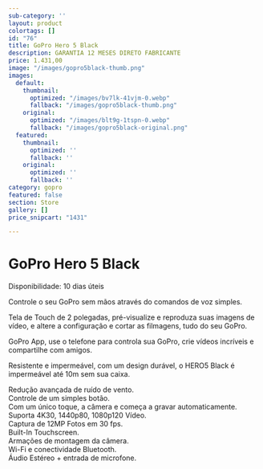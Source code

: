 ```yaml
---
sub-category: ''
layout: product
colortags: []
id: "76"
title: GoPro Hero 5 Black
description: GARANTIA 12 MESES DIRETO FABRICANTE
price: 1.431,00
image: "/images/gopro5black-thumb.png"
images:
  default:
    thumbnail:
      optimized: "/images/bv7lk-41vjm-0.webp"
      fallback: "/images/gopro5black-thumb.png"
    original:
      optimized: "/images/blt9g-1tspn-0.webp"
      fallback: "/images/gopro5black-original.png"
  featured:
    thumbnail:
      optimized: ''
      fallback: ''
    original:
      optimized: ''
      fallback: ''
category: gopro
featured: false
section: Store
gallery: []
price_snipcart: "1431"

---
```

# GoPro Hero 5 Black

Disponibilidade: 10 dias úteis

Controle o seu GoPro sem mãos através do comandos de voz simples.  
  
Tela de Touch de 2 polegadas, pré-visualize e reproduza suas imagens de vídeo, e altere a configuração e cortar as filmagens, tudo do seu GoPro.   
  
GoPro App, use o telefone para controla sua GoPro, crie vídeos incríveis e compartilhe com amigos.   
  
Resistente e impermeável, com um design durável, o HERO5 Black é impermeável até 10m sem sua caixa.   
  
Redução avançada de ruído de vento.   
Controle de um simples botão.   
Com um único toque, a câmera e começa a gravar automaticamente.   
Suporta 4K30, 1440p80, 1080p120 Vídeo.   
Captura de 12MP Fotos em 30 fps.  
Built-In Touchscreen.   
Armações de montagem da câmera.   
Wi-Fi e conectividade Bluetooth.   
Áudio Estéreo + entrada de microfone.